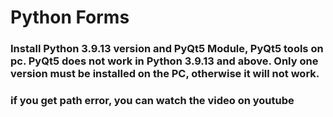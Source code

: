 <h1>Python Forms</h1>

<h3>Install Python 3.9.13 version and PyQt5 Module, PyQt5 tools on pc. PyQt5 does not work in Python 3.9.13 and above. Only one version must be installed on the PC, otherwise it will not work.</h3>

<h3>if you get path error, you can watch the video on youtube</h3>
